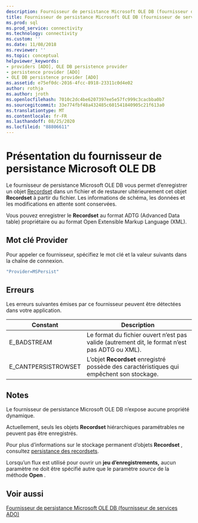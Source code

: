 ```yaml
---
description: Fournisseur de persistance Microsoft OLE DB (fournisseur de services ADO)
title: Fournisseur de persistance Microsoft OLE DB (fournisseur de services ADO) | Microsoft Docs
ms.prod: sql
ms.prod_service: connectivity
ms.technology: connectivity
ms.custom: ''
ms.date: 11/08/2018
ms.reviewer: ''
ms.topic: conceptual
helpviewer_keywords:
- providers [ADO], OLE DB persistence provider
- persistence provider [ADO]
- OLE DB persistence provider [ADO]
ms.assetid: e75ef0dc-2016-4fcc-8918-23311c0d4e02
author: rothja
ms.author: jroth
ms.openlocfilehash: 7010c2dc4be6207397ee5e57fc999c3cacbba0b7
ms.sourcegitcommit: 33e774fbf48a432485c601541840905c21f613a0
ms.translationtype: MT
ms.contentlocale: fr-FR
ms.lasthandoff: 08/25/2020
ms.locfileid: "88806611"
---
```

# <a name="microsoft-ole-db-persistence-provider-overview"></a>Présentation du fournisseur de persistance Microsoft OLE DB
Le fournisseur de persistance Microsoft OLE DB vous permet d’enregistrer un objet [Recordset](../../reference/ado-api/recordset-object-ado.md) dans un fichier et de restaurer ultérieurement cet objet **Recordset** à partir du fichier. Les informations de schéma, les données et les modifications en attente sont conservées.

 Vous pouvez enregistrer le **Recordset** au format ADTG (Advanced Data table) propriétaire ou au format Open Extensible Markup Language (XML).

## <a name="provider-keyword"></a>Mot clé Provider
 Pour appeler ce fournisseur, spécifiez le mot clé et la valeur suivants dans la chaîne de connexion.

```vb
"Provider=MSPersist"
```

## <a name="errors"></a>Erreurs
 Les erreurs suivantes émises par ce fournisseur peuvent être détectées dans votre application.

|Constant|Description|
|--------------|-----------------|
|E_BADSTREAM|Le format du fichier ouvert n’est pas valide (autrement dit, le format n’est pas ADTG ou XML).|
|E_CANTPERSISTROWSET|L’objet **Recordset** enregistré possède des caractéristiques qui empêchent son stockage.|

## <a name="remarks"></a>Notes
 Le fournisseur de persistance Microsoft OLE DB n’expose aucune propriété dynamique.

 Actuellement, seuls les objets **Recordset** hiérarchiques paramétrables ne peuvent pas être enregistrés.

 Pour plus d’informations sur le stockage permanent d’objets **Recordset** , consultez [persistance des recordsets](../data/more-about-recordset-persistence.md).

 Lorsqu’un flux est utilisé pour ouvrir un **jeu d’enregistrements,** aucun paramètre ne doit être spécifié autre que le paramètre *source* de la méthode **Open** .

## <a name="see-also"></a>Voir aussi
[Fournisseur de persistance Microsoft OLE DB (fournisseur de services ADO)]()